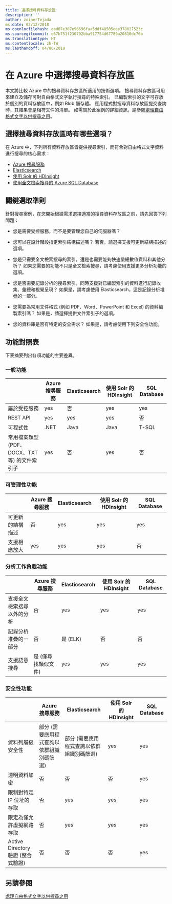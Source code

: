 ```yaml
---
title: 選擇搜尋資料存放區
description: ''
author: zoinerTejada
ms:date: 02/12/2018
ms.openlocfilehash: ead07e307e96696faa5ddf48505eee378027523c
ms.sourcegitcommit: e67b751f230792bba917754d67789a20810dc76b
ms.translationtype: HT
ms.contentlocale: zh-TW
ms.lasthandoff: 04/06/2018
---
```

# <a name="choosing-a-search-data-store-in-azure"></a>在 Azure 中選擇搜尋資料存放區

本文將比較 Azure 中的搜尋資料存放區所適用的技術選項。 搜尋資料存放區可用來建立及儲存可對自由格式文字執行搜尋的特殊索引。 已編製索引的文字可存放於個別的資料存放區中，例如 Blob 儲存體。 應用程式對搜尋資料存放區提交查詢時，其結果會是相符文件的清單。 如需關於此案例的詳細資訊，請參閱[處理自由格式文字以供搜尋之用](../scenarios/search.md)。 

## <a name="what-are-your-options-when-choosing-a-search-data-store"></a>選擇搜尋資料存放區時有哪些選項？
在 Azure 中，下列所有資料存放區皆提供搜尋索引，而符合對自由格式文字資料進行搜尋的核心需求：
- [Azure 搜尋服務](/azure/search/search-what-is-azure-search)
- [Elasticsearch](https://azuremarketplace.microsoft.com/marketplace/apps/elastic.elasticsearch?tab=Overview)
- [使用 Solr 的 HDInsight](/azure/hdinsight/hdinsight-hadoop-solr-install-linux)
- [使用全文檢索搜尋的 Azure SQL Database](/sql/relational-databases/search/full-text-search)


## <a name="key-selection-criteria"></a>關鍵選取準則

針對搜尋案例，在您開始根據需求選擇適當的搜尋資料存放區之前，請先回答下列問題：

- 您是需要受控服務，而不是要管理您自己的伺服器嗎？

- 您可以在設計階段指定索引結構描述嗎？ 若否，請選擇支援可更新結構描述的選項。

- 您是只需要全文檢索搜尋的索引，還是也需要能夠快速彙總數值資料和其他分析？ 如果您需要的功能不只是全文檢索搜尋，請考慮使用支援更多分析功能的選項。

- 您是否需要記錄分析的搜尋索引，同時支援對已編製索引的資料進行記錄收集、彙總和視覺呈現？ 如果是，請考慮使用 Elasticsearch，這是記錄分析堆疊的一部分。

- 您需要為常用文件格式 (例如 PDF、Word、PowerPoint 和 Excel) 的資料編製索引嗎？ 如果是，請選擇提供文件索引子的選項。

- 您的資料庫是否有特定的安全需求？ 如果是，請考慮使用下列安全性功能。

## <a name="capability-matrix"></a>功能對照表

下表摘要列出各項功能的主要差異。

### <a name="general-capabilities"></a>一般功能

| | Azure 搜尋服務 | Elasticsearch | 使用 Solr 的 HDInsight | SQL Database | 
| --- | --- | --- | --- | --- | 
| 屬於受控服務 | yes | 否 | yes | yes |  
| REST API | yes | yes | yes | 否 |
| 可程式性 | .NET | Java | Java | T-SQL | 
| 常用檔案類型 (PDF、DOCX、TXT 等) 的文件索引子 | yes | 否 | yes | 否 |

### <a name="manageability-capabilities"></a>可管理性功能

| | Azure 搜尋服務 | Elasticsearch | 使用 Solr 的 HDInsight | SQL Database | 
| --- | --- | --- | --- | --- |
| 可更新的結構描述 | 否 | yes | yes | yes |
| 支援相應放大  | yes | yes | yes | 否 |

### <a name="analytic-workload-capabilities"></a>分析工作負載功能

| | Azure 搜尋服務 | Elasticsearch | 使用 Solr 的 HDInsight | SQL Database | 
| --- | --- | --- | --- | --- | 
| 支援全文檢索搜尋以外的分析 | 否 | yes | yes | yes |
| 記錄分析堆疊的一部分 | 否 | 是 (ELK) |  否 | 否 |
| 支援語意搜尋 | 是 (僅尋找類似文件) | yes | yes | yes | 

### <a name="security-capabilities"></a>安全性功能

| | Azure 搜尋服務 | Elasticsearch | 使用 Solr 的 HDInsight | SQL Database | 
| --- | --- | --- | --- | --- | 
| 資料列層級安全性 | 部分 (需要應用程式查詢以依群組識別碼篩選) | 部分 (需要應用程式查詢以依群組識別碼篩選) | yes | yes | 
| 透明資料加密 | 否 | 否 | 否 | yes |  
| 限制對特定 IP 位址的存取 | 否 | yes | yes | yes |   
| 限定為僅允許虛擬網路存取 | 否 | yes | yes | yes |  
| Active Directory 驗證 (整合式驗證) | 否 | 否 | 否 | yes | 

## <a name="see-also"></a>另請參閱

[處理自由格式文字以供搜尋之用](../scenarios/search.md)